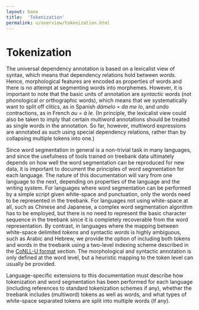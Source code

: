 ```yaml
---
layout: base
title:  'Tokenization'
permalink: u/overview/tokenization.html
---
```


# Tokenization

The universal dependency annotation is based on a lexicalist view of syntax, which means that dependency relations 
hold between _words_. Hence, morphological features are encoded as properties of words and there is no attempt at
segmenting words into morphemes. However, it is important to note that the basic units of annotation are _syntactic_ 
words (not phonological or orthographic words), which means that we systematically want to split off clitics, as in 
Spanish _dámelo_ = _da me lo_, and undo contractions, as in French _au_ = _à le_. 
(In principle, the lexicalist view could also be taken to imply that certain multiword annotations should be treated 
as single words in the annotation. So far, however, multiword expressions are annotated as such
using special dependency relations, rather than by collapsing multiple tokens into one.)

Since word segmentation in general
is a non-trivial task in many languages, and since the usefulness of tools trained on treebank data ultimately depends 
on how well the word segmentation can be reproduced for new data, it is important to document the principles of word
segmentation for each language.
The nature of this documentation will vary from one language to the next, depending on properties of the language and
the writing system. For languages where word segmentation can be performed by a simple script given white-space and 
punctuation, only the words need to be represented in the treebank. 
For languages not using white-space at all, such as Chinese and Japanese, a complex word segmentation algorithm has 
to be employed, but there is no need to represent the basic character sequence in the treebank since it is completely 
recoverable from the word representation. By contrast, in languages where the mapping between white-space delimited 
_tokens_ and syntactic _words_ is highly ambiguous, such as Arabic and Hebrew, we provide the option of including 
both tokens and words in the treebank using a two-level indexing scheme described in the 
<a href="../../format.html">CoNLL-U format</a> section. 
The morphological and syntactic annotation is only defined at the word level, but a heuristic mapping to the token level
can usually be provided. 

Language-specific extensions to this documentation must describe how tokenization and word segmentation has been
performed for each language (including references to standard tokenization schemes if any), whether the treebank
includes (multiword) tokens as well as words, and what types of white-space separated tokens are split into
multiple words (if any).

